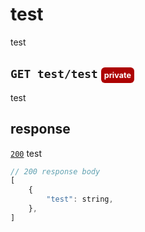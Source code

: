 # test
test
## `GET test/test` <span style="background-color:#ad0303; padding: .4em; margin: 0; border-radius: 6px; color:white; font-weight: 700; font-size: .6em;">private</span>
test
## response
[`200`](https://developer.mozilla.org/en-US/docs/Web/HTTP/Status) test<br>
```javascript
// 200 response body
[
	{
		"test": string,
	},
]
```
